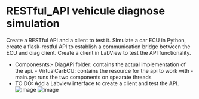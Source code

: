 # RESTful_API vehicule diagnose simulation 
Create a RESTful API and a client to test it.
SImulate a car ECU in Python, create a flask-restful API to establish a communication bridge between the ECU and diag client.
Create a client in LabView to test the API functionality.
* Componesnts:- DiagAPi folder: contains the actual implementation of the api.
              - VirtualCarECU: contains the resource for the api to work with
              - main.py: runs the two components on spearate threads
* TO DO: Add a Labview interface to create a client and test the API.
![image](https://github.com/user-attachments/assets/0fcdc2a4-6543-47e0-a800-2285d3eaf1bf)
![image](https://github.com/user-attachments/assets/fbcaee6d-37c6-4fe6-a282-9ded2d86accc)

